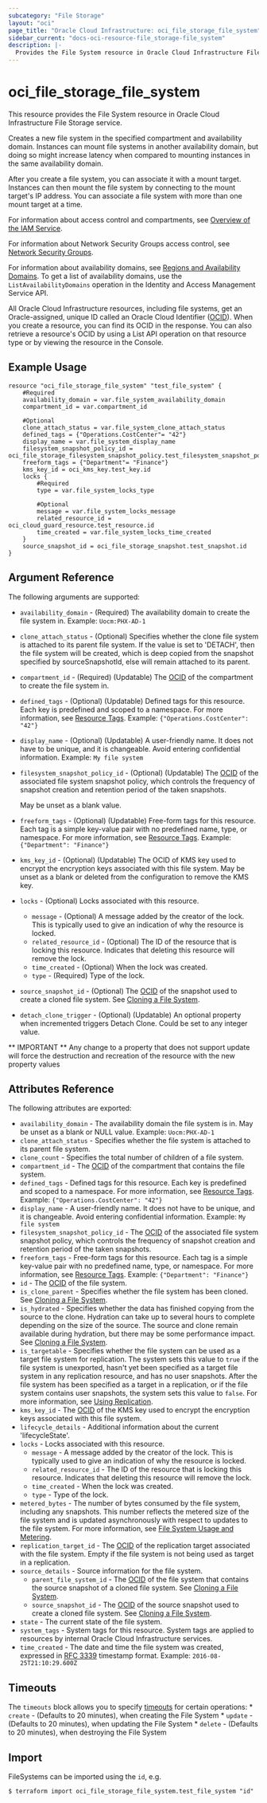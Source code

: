 ```yaml
---
subcategory: "File Storage"
layout: "oci"
page_title: "Oracle Cloud Infrastructure: oci_file_storage_file_system"
sidebar_current: "docs-oci-resource-file_storage-file_system"
description: |-
  Provides the File System resource in Oracle Cloud Infrastructure File Storage service
---
```


# oci_file_storage_file_system
This resource provides the File System resource in Oracle Cloud Infrastructure File Storage service.

Creates a new file system in the specified compartment and
availability domain. Instances can mount file systems in
another availability domain, but doing so might increase
latency when compared to mounting instances in the same
availability domain.

After you create a file system, you can associate it with a mount
target. Instances can then mount the file system by connecting to the
mount target's IP address. You can associate a file system with
more than one mount target at a time.

For information about access control and compartments, see
[Overview of the IAM Service](https://docs.cloud.oracle.com/iaas/Content/Identity/Concepts/overview.htm).

For information about Network Security Groups access control, see
[Network Security Groups](https://docs.cloud.oracle.com/iaas/Content/Network/Concepts/networksecuritygroups.htm).

For information about availability domains, see [Regions and
Availability Domains](https://docs.cloud.oracle.com/iaas/Content/General/Concepts/regions.htm).
To get a list of availability domains, use the
`ListAvailabilityDomains` operation in the Identity and Access
Management Service API.

All Oracle Cloud Infrastructure resources, including
file systems, get an Oracle-assigned, unique ID called an Oracle
Cloud Identifier ([OCID](https://docs.cloud.oracle.com/iaas/Content/General/Concepts/identifiers.htm)).
When you create a resource, you can find its OCID in the response.
You can also retrieve a resource's OCID by using a List API operation on that resource
type or by viewing the resource in the Console.


## Example Usage

```hcl
resource "oci_file_storage_file_system" "test_file_system" {
	#Required
	availability_domain = var.file_system_availability_domain
	compartment_id = var.compartment_id

	#Optional
	clone_attach_status = var.file_system_clone_attach_status
	defined_tags = {"Operations.CostCenter"= "42"}
	display_name = var.file_system_display_name
	filesystem_snapshot_policy_id = oci_file_storage_filesystem_snapshot_policy.test_filesystem_snapshot_policy.id
	freeform_tags = {"Department"= "Finance"}
	kms_key_id = oci_kms_key.test_key.id
	locks {
		#Required
		type = var.file_system_locks_type

		#Optional
		message = var.file_system_locks_message
		related_resource_id = oci_cloud_guard_resource.test_resource.id
		time_created = var.file_system_locks_time_created
	}
	source_snapshot_id = oci_file_storage_snapshot.test_snapshot.id
}
```

## Argument Reference

The following arguments are supported:

* `availability_domain` - (Required) The availability domain to create the file system in.  Example: `Uocm:PHX-AD-1` 
* `clone_attach_status` - (Optional) Specifies whether the clone file system is attached to its parent file system. If the value is set to 'DETACH', then the file system will be created, which is deep copied from the snapshot specified by sourceSnapshotId, else will remain attached to its parent. 
* `compartment_id` - (Required) (Updatable) The [OCID](https://docs.cloud.oracle.com/iaas/Content/General/Concepts/identifiers.htm) of the compartment to create the file system in.
* `defined_tags` - (Optional) (Updatable) Defined tags for this resource. Each key is predefined and scoped to a namespace. For more information, see [Resource Tags](https://docs.cloud.oracle.com/iaas/Content/General/Concepts/resourcetags.htm). Example: `{"Operations.CostCenter": "42"}` 
* `display_name` - (Optional) (Updatable) A user-friendly name. It does not have to be unique, and it is changeable. Avoid entering confidential information.  Example: `My file system` 
* `filesystem_snapshot_policy_id` - (Optional) (Updatable) The [OCID](https://docs.cloud.oracle.com/iaas/Content/General/Concepts/identifiers.htm) of the associated file system snapshot policy, which controls the frequency of snapshot creation and retention period of the taken snapshots.

	May be unset as a blank value. 
* `freeform_tags` - (Optional) (Updatable) Free-form tags for this resource. Each tag is a simple key-value pair with no predefined name, type, or namespace. For more information, see [Resource Tags](https://docs.cloud.oracle.com/iaas/Content/General/Concepts/resourcetags.htm). Example: `{"Department": "Finance"}` 
* `kms_key_id` - (Optional) (Updatable) The OCID of KMS key used to encrypt the encryption keys associated with this file system. May be unset as a blank or deleted from the configuration to remove the KMS key.
* `locks` - (Optional) Locks associated with this resource.
	* `message` - (Optional) A message added by the creator of the lock. This is typically used to give an indication of why the resource is locked. 
	* `related_resource_id` - (Optional) The ID of the resource that is locking this resource. Indicates that deleting this resource will remove the lock. 
	* `time_created` - (Optional) When the lock was created.
	* `type` - (Required) Type of the lock.
* `source_snapshot_id` - (Optional) The [OCID](https://docs.cloud.oracle.com/iaas/Content/General/Concepts/identifiers.htm) of the snapshot used to create a cloned file system. See [Cloning a File System](https://docs.cloud.oracle.com/iaas/Content/File/Tasks/cloningFS.htm). 
* `detach_clone_trigger` - (Optional) (Updatable) An optional property when incremented triggers Detach Clone. Could be set to any integer value.


** IMPORTANT **
Any change to a property that does not support update will force the destruction and recreation of the resource with the new property values

## Attributes Reference

The following attributes are exported:

* `availability_domain` - The availability domain the file system is in. May be unset as a blank or NULL value.  Example: `Uocm:PHX-AD-1` 
* `clone_attach_status` - Specifies whether the file system is attached to its parent file system.
* `clone_count` - Specifies the total number of children of a file system.
* `compartment_id` - The [OCID](https://docs.cloud.oracle.com/iaas/Content/General/Concepts/identifiers.htm) of the compartment that contains the file system.
* `defined_tags` - Defined tags for this resource. Each key is predefined and scoped to a namespace. For more information, see [Resource Tags](https://docs.cloud.oracle.com/iaas/Content/General/Concepts/resourcetags.htm). Example: `{"Operations.CostCenter": "42"}` 
* `display_name` - A user-friendly name. It does not have to be unique, and it is changeable. Avoid entering confidential information.  Example: `My file system` 
* `filesystem_snapshot_policy_id` - The [OCID](https://docs.cloud.oracle.com/iaas/Content/General/Concepts/identifiers.htm) of the associated file system snapshot policy, which controls the frequency of snapshot creation and retention period of the taken snapshots. 
* `freeform_tags` - Free-form tags for this resource. Each tag is a simple key-value pair with no predefined name, type, or namespace. For more information, see [Resource Tags](https://docs.cloud.oracle.com/iaas/Content/General/Concepts/resourcetags.htm). Example: `{"Department": "Finance"}` 
* `id` - The [OCID](https://docs.cloud.oracle.com/iaas/Content/General/Concepts/identifiers.htm) of the file system.
* `is_clone_parent` - Specifies whether the file system has been cloned. See [Cloning a File System](https://docs.cloud.oracle.com/iaas/Content/File/Tasks/cloningFS.htm). 
* `is_hydrated` - Specifies whether the data has finished copying from the source to the clone. Hydration can take up to several hours to complete depending on the size of the source. The source and clone remain available during hydration, but there may be some performance impact. See [Cloning a File System](https://docs.cloud.oracle.com/iaas/Content/File/Tasks/cloningFS.htm#hydration). 
* `is_targetable` - Specifies whether the file system can be used as a target file system for replication. The system sets this value to `true` if the file system is unexported, hasn't yet been specified as a target file system in any replication resource, and has no user snapshots. After the file system has been specified as a target in a replication, or if the file system contains user snapshots, the system sets this value to `false`. For more information, see [Using Replication](https://docs.cloud.oracle.com/iaas/Content/File/Tasks/using-replication.htm). 
* `kms_key_id` - The [OCID](https://docs.cloud.oracle.com/iaas/Content/General/Concepts/identifiers.htm) of the KMS key used to encrypt the encryption keys associated with this file system. 
* `lifecycle_details` - Additional information about the current 'lifecycleState'.
* `locks` - Locks associated with this resource.
	* `message` - A message added by the creator of the lock. This is typically used to give an indication of why the resource is locked. 
	* `related_resource_id` - The ID of the resource that is locking this resource. Indicates that deleting this resource will remove the lock. 
	* `time_created` - When the lock was created.
	* `type` - Type of the lock.
* `metered_bytes` - The number of bytes consumed by the file system, including any snapshots. This number reflects the metered size of the file system and is updated asynchronously with respect to updates to the file system. For more information, see [File System Usage and Metering](https://docs.cloud.oracle.com/iaas/Content/File/Concepts/FSutilization.htm). 
* `replication_target_id` - The [OCID](https://docs.cloud.oracle.com/iaas/Content/General/Concepts/identifiers.htm) of the replication target associated with the file system. Empty if the file system is not being used as target in a replication. 
* `source_details` - Source information for the file system. 
	* `parent_file_system_id` - The [OCID](https://docs.cloud.oracle.com/iaas/Content/General/Concepts/identifiers.htm) of the file system that contains the source snapshot of a cloned file system. See [Cloning a File System](https://docs.cloud.oracle.com/iaas/Content/File/Tasks/cloningFS.htm). 
	* `source_snapshot_id` - The [OCID](https://docs.cloud.oracle.com/iaas/Content/General/Concepts/identifiers.htm) of the source snapshot used to create a cloned file system. See [Cloning a File System](https://docs.cloud.oracle.com/iaas/Content/File/Tasks/cloningFS.htm). 
* `state` - The current state of the file system.
* `system_tags` - System tags for this resource. System tags are applied to resources by internal Oracle Cloud Infrastructure services. 
* `time_created` - The date and time the file system was created, expressed in [RFC 3339](https://tools.ietf.org/rfc/rfc3339) timestamp format.  Example: `2016-08-25T21:10:29.600Z` 

## Timeouts

The `timeouts` block allows you to specify [timeouts](https://registry.terraform.io/providers/oracle/oci/latest/docs/guides/changing_timeouts) for certain operations:
	* `create` - (Defaults to 20 minutes), when creating the File System
	* `update` - (Defaults to 20 minutes), when updating the File System
	* `delete` - (Defaults to 20 minutes), when destroying the File System


## Import

FileSystems can be imported using the `id`, e.g.

```
$ terraform import oci_file_storage_file_system.test_file_system "id"
```

